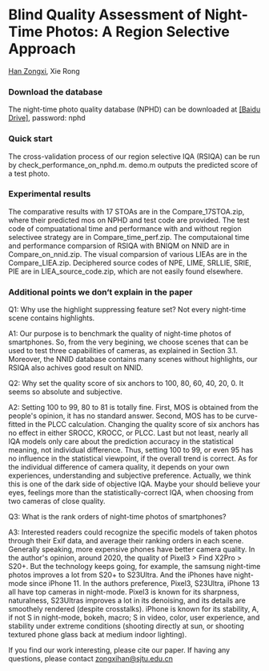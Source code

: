 # Blind Quality Assessment of Night-Time Photos: A Region Selective Approach
[Han Zongxi](https://github.com/hanzongxi/), Xie Rong

### Download the database

The night-time photo quality database (NPHD) can be downloaded at [[Baidu Drive]](https://pan.baidu.com/s/1eXZ_31c0O8NoXG0ONJ_tzQ),  password: nphd


### Quick start

The cross-validation process of our region selective IQA (RSIQA) can be run by check_performance_on_nphd.m. demo.m outputs the predicted score of a test photo.

### Experimental results 

The comparative results with 17 STOAs are in the Compare_17STOA.zip, where their predicted mos on NPHD and test code are provided. The test code of compuatational time and performance with and without region selectivee strategy are in Compare_time_perf.zip. The computaional time and performance comparsion of RSIQA with BNIQM on NNID are in Compare_on_nnid.zip.
The visual comparsion of various LIEAs are in the Compare_LIEA.zip. Deciphered source codes of NPE, LIME, SRLLIE, SRIE, PIE are in LIEA_source_code.zip, which are not easily found elsewhere.

### Additional points we don‘t explain in the paper
Q1: Why use the highlight suppressing feature set? Not every night-time scene contains highlights.


A1: Our purpose is to benchmark the quality of night-time photos of smartphones. So, from the very begining, we 
choose scenes that can be used to test three capabilities of cameras, as explained in Section 3.1. Moreover, the NNID
database contains many scenes without highlights, our RSIQA also achives good result on NNID.

Q2: Why set the quality score of six anchors to 100, 80, 60, 40, 20, 0. It seems so absolute and subjective.


A2: Setting 100 to 99, 80 to 81 is totally fine. First, MOS is obtained from the people's opinion, it has no standard answer.
Second, MOS has to be curve-fitted in the PLCC calculation. Changing the quality score of six anchors has no effect in either 
SROCC, KROCC, or PLCC. Last but not least, nearly all IQA models only care about the prediction accuracy in the statistical meaning, not 
individual difference. Thus, setting 100 to 99, or even 95 has no influence in the statistical viewpoint, if the overall trend is correct. As for the individual difference of camera quality, it depends on your own experiences, understanding and subjective preference. Actually, we think this is one of the dark side of objective IQA. Maybe your should believe your eyes, feelings more than the statistically-correct IQA, when choosing from two cameras of close quality.

Q3: What is the rank orders of night-time photos of smartphones?

A3: Interested readers could recognize the specific models of taken photos through their Exif data, and average their ranking orders in each scene.
Generally speaking, more expensive phones have better camera quality. In the author's opinion, around 2020, the quality of Pixel3 > Find X2Pro > S20+.
But the technology keeps going, for example, the samsung night-time photos improves a lot from S20+ to S23Ultra. And the iPhones have night-mode since iPhone 11.
In the authors preference, Pixel3, S23Ultra, iPhone 13 all have top cameras in night-mode. Pixel3 is known for its sharpness, naturalness, S23Ultras improves a lot in its denoising, and
its details are smoothely rendered (despite crosstalks). iPhone is known for its stability, A, if not S in night-mode, bokeh, macro; S in video, color, user experience, and stability under extreme conditions (shooting directly at sun, or shooting textured phone glass back at medium indoor lighting). 


If you find our work interesting, please cite our paper. If having any questions, please contact zongxihan@sjtu.edu.cn
